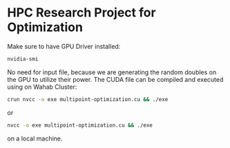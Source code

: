 # HPC Research Project for Optimization


Make sure to have GPU Driver installed:   
```bash
nvidia-smi
```

No need for input file, because we are generating the random doubles on the GPU to utilize their power. The CUDA file can be compiled and executed using on Wahab Cluster:
```bash
crun nvcc -o exe multipoint-optimization.cu && ./exe
```
or   
```bash
nvcc -o exe multipoint-optimization.cu && ./exe
```
on a local machine.

